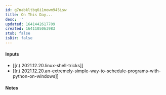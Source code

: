 ```yaml
---
id: g7nabkltbq6i1mowm945isw
title: On This Day...
desc: ''
updated: 1641442617709
created: 1641105063983
stub: false
isDir: false
---
```



#### Inputs

- [[r.(.2021.12.20.linux-shell-tricks]]
- [[r.(.2021.12.20.an-extremely-simple-way-to-schedule-programs-with-python-on-windows]]

#### Notes

